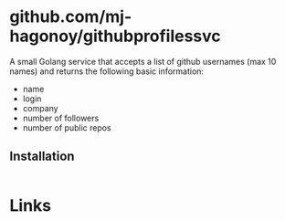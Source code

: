 # github.com/mj-hagonoy/githubprofilessvc

A small Golang service that accepts a list of github usernames (max 10 names) and returns the following basic information:
- name
- login
- company
- number of followers
- number of public repos

## Installation
```

```

# Links